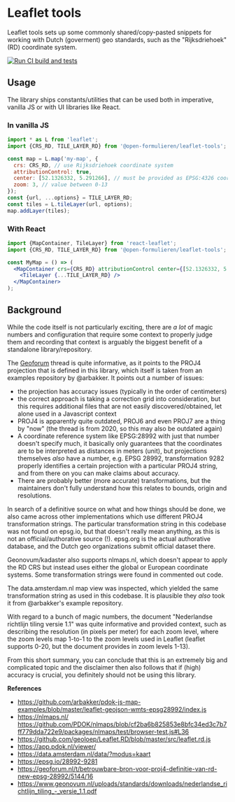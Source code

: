 # Leaflet tools

Leaflet tools sets up some commonly shared/copy-pasted snippets for working with Dutch (goverment)
geo standards, such as the "Rijksdriehoek" (RD) coordinate system.

[![Run CI build and tests](https://github.com/open-formulieren/leaflet-tools/actions/workflows/ci.yml/badge.svg)](https://github.com/open-formulieren/leaflet-tools/actions/workflows/ci.yml)

## Usage

The library ships constants/utilities that can be used both in imperative, vanilla JS or with UI
libraries like React.

### In vanilla JS

```js
import * as L from 'leaflet';
import {CRS_RD, TILE_LAYER_RD} from '@open-formulieren/leaflet-tools';

const map = L.map('my-map', {
  crs: CRS_RD, // use Rijksdriehoek coordinate system
  attributionControl: true,
  center: [52.1326332, 5.291266], // must be provided as EPSG:4326 coordinates, is transformed via `crs` option
  zoom: 3, // value between 0-13
});
const {url, ...options} = TILE_LAYER_RD;
const tiles = L.tileLayer(url, options);
map.addLayer(tiles);
```

### With React

```jsx
import {MapContainer, TileLayer} from 'react-leaflet';
import {CRS_RD, TILE_LAYER_RD} from '@open-formulieren/leaflet-tools';

const MyMap = () => (
  <MapContainer crs={CRS_RD} attributionControl center={[52.1326332, 5.291266]} zoom={3}>
    <TileLayer {...TILE_LAYER_RD} />
  </MapContainer>
);
```

## Background

While the code itself is not particularly exciting, there are _a lot_ of magic numbers and
configuration that require some context to properly judge them and recording that context is
arguably the biggest benefit of a standalone library/repository.

The
[Geoforum](https://geoforum.nl/t/betrouwbare-bron-voor-proj4-definitie-van-rd-new-epsg-28992/5144)
thread is quite informative, as it points to the PROJ4 projection that is defined in this library,
which itself is taken from an examples repository by @arbakker. It points out a number of issues:

- the projection has accuracy issues (typically in the order of centimeters)
- the correct approach is taking a correction grid into consideration, but this requires additional
  files that are not easily discovered/obtained, let alone used in a Javascript context
- PROJ4 is apparently quite outdated, PROJ6 and even PROJ7 are a thing by "now" (the thread is from
  2020, so this may also be outdated again)
- A coordinate reference system like EPSG:28992 with just that number doesn't specify much, it
  basically only guarantees that the coordinates are to be interpreted as distances in meters
  (unit), but projections themselves _also_ have a number, e.g. EPSG 28992, transformation 9282
  properly identifies a certain projection with a particular PROJ4 string, and from there on you can
  make claims about accuracy.
- There are probably better (more accurate) transformations, but the maintainers don't fully
  understand how this relates to bounds, origin and resolutions.

In search of a definitive source on what and how things should be done, we also came across other
implementations which use different PROJ4 transformation strings. The particular transformation
string in this codebase was not found on epsg.io, but that doesn't really mean anything, as this is
not an official/authorative source (!). epsg.org is the actual authorative database, and the Dutch
geo organizations submit official dataset there.

Geonovum/kadaster also supports nlmaps.nl, which doesn't appear to apply the RD CRS but instead uses
either the global or European coordinate systems. Some transformation strings were found in
commented out code.

The data.amsterdam.nl map view was inspected, which yielded the same transformation string as used
in this codebase. It is plausible they _also_ took it from @arbakker's example repository.

With regard to a bunch of magic numbers, the document "Nederlandse richtlijn tiling versie 1.1" was
quite informative and provided context, such as describing the resolution (in pixels per meter) for
each zoom level, where the zoom levels map 1-to-1 to the zoom levels used in Leaflet (leaflet
supports 0-20, but the document provides in zoom levels 1-13).

From this short summary, you can conclude that this is an extremely big and complicated topic and
the disclaimer then also follows that if (high) accuracy is crucial, you definitely should not be
using this library.

**References**

- https://github.com/arbakker/pdok-js-map-examples/blob/master/leaflet-geojson-wmts-epsg28992/index.js
- https://nlmaps.nl/
  https://github.com/PDOK/nlmaps/blob/cf2ba6b825853e8bfc34ed3c7b7ff779dda722e9/packages/nlmaps/test/browser-test.js#L36
- https://github.com/geoloep/Leaflet.RD/blob/master/src/leaflet.rd.js
- https://app.pdok.nl/viewer/
- https://data.amsterdam.nl/data/?modus=kaart
- https://epsg.io/28992-9281
- https://geoforum.nl/t/betrouwbare-bron-voor-proj4-definitie-van-rd-new-epsg-28992/5144/16
- https://www.geonovum.nl/uploads/standards/downloads/nederlandse_richtlijn_tiling_-_versie_1.1.pdf
